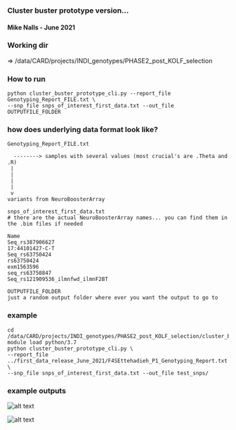 ### Cluster buster prototype version...

#### Mike Nalls - June 2021

### Working dir
 => /data/CARD/projects/INDI_genotypes/PHASE2_post_KOLF_selection

### How to run

```
python cluster_buster_prototype_cli.py --report_file Genotyping_Report_FILE.txt \
--snp_file snps_of_interest_first_data.txt --out_file OUTPUTFILE_FOLDER
```

### how does underlying data format look like?
```
Genotyping_Report_FILE.txt

  --------> samples with several values (most crucial's are .Theta and .R)
 |
 |
 |
 |
 v
variants from NeuroBoosterArray
```

```
snps_of_interest_first_data.txt
# there are the actual NeuroBoosterArray names... you can find them in the .bim files if needed

Name
Seq_rs387906627
17:44101427-C-T
Seq_rs63750424
rs63750424
exm1563596
seq_rs63750847
Seq_rs121909536_ilmnfwd_ilmnF2BT
```

```
OUTPUTFILE_FOLDER
just a random output folder where ever you want the output to go to
```

### example

```
cd /data/CARD/projects/INDI_genotypes/PHASE2_post_KOLF_selection/cluster_buster/
module load python/3.7
python cluster_buster_prototype_cli.py \
--report_file ../first_data_release_June_2021/F4SEttehadieh_P1_Genotyping_Report.txt  \
--snp_file snps_of_interest_first_data.txt --out_file test_snps/
```

### example outputs

![alt text](http://url/to/img.png)


![alt text](http://url/to/img.png)










